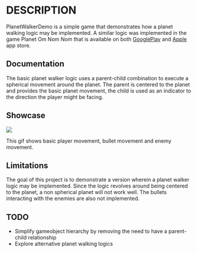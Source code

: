 # DESCRIPTION

PlanetWalkerDemo is a simple game that demonstrates how a planet walking logic may be implemented. A similar logic was implemented in the game Planet Om Nom Nom that is available on both [GooglePlay](https://play.google.com/store/apps/details?id=com.klausology.planetomnomnom) and [Apple](https://apps.apple.com/us/app/planet-om-nom-nom/id1521638287) app store.

## Documentation

The basic planet walker logic uses a parent-child combination to execute a spherical movement around the planet. The parent is centered to the planet and provides the basic planet movement, the child is used as an indicator to the direction the player might be facing.

## Showcase

![](https://github.com/klazapp/PlanetWalkerDemo/blob/main/Assets/GifShowCase/Showcase-1.gif)


This gif shows basic player movement, bullet movement and enemy movement.

## Limitations

The goal of this project is to demonstrate a version wherein a planet walker logic may be implemented. Since the logic revolves around being centered to the planet, a non spherical planet will not work well. The bullets interacting with the enemies are also not implemented.

## TODO

- Simplify gameobject hierarchy by removing the need to have a parent-child relationship
- Explore alternative planet walking logics